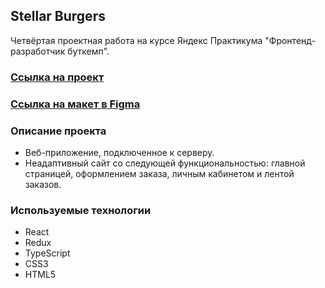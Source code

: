 ## Stellar Burgers

Четвёртая проектная работа на курсе Яндекс Практикума "Фронтенд-разработчик буткемп".

### [Ссылка на проект](https://lizaelkina.github.io/react-burger/ 'Выполненный проект')

### [Ссылка на макет в Figma](https://www.figma.com/design/tLatiSwpQmOsE3nSReMmqN/React_Bootcamp_Проектные-задачи_external_link?node-id=2088-3673&node-type=frame&t=XZczDjvTXbuWskWL-0 'Макет в Figma')

### Описание проекта

- Веб-приложение, подключенное к серверу.
- Неадаптивный сайт со следующей функциональностью: главной страницей, оформлением заказа, личным кабинетом и лентой заказов.

### Используемые технологии

- React
- Redux
- TypeScript
- CSS3
- HTML5

